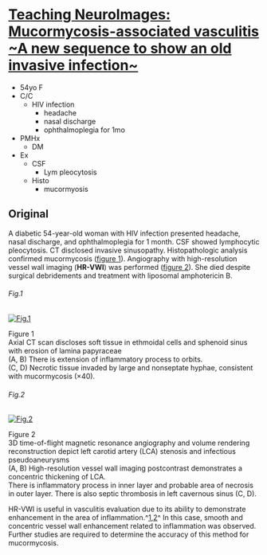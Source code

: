 <!--
Filename: 	2019-04-08_54F.md
Project: 	/Users/shume/Developer/physician/Neurol/TNI
Author: 	shumez <https://github.com/shumez>
Created: 	2019-04-09 14:28:9
Modified: 	2019-04-09 14:55:23
-----
Copyright (c) 2019 shumez
-->

# [Teaching NeuroImages: Mucormycosis-associated vasculitis ~A new sequence to show an old invasive infection~][2019ReisF_AltemaniA_FeitozaL]

* 54yo F
* C/C
    * HIV infection
        * headache
        * nasal discharge
        * ophthalmoplegia for 1mo
* PMHx
    * DM
* Ex
    * CSF
        * Lym pleocytosis
    * Histo
        * mucormyosis
        

## Original

A diabetic 54-year-old woman with HIV infection presented headache, nasal discharge, and ophthalmoplegia for 1 month. CSF showed lymphocytic pleocytosis. CT disclosed invasive sinusopathy. Histopathologic analysis confirmed mucormycosis ([figure 1](#fig1)). Angiography with high-resolution vessel wall imaging (**HR-VWI**) was performed ([figure 2](#fig2)). She died despite surgical debridements and treatment with liposomal amphotericin B.

###### Fig.1

[![Fig.1][fig_01]][fig_01]

Figure 1  
Axial CT scan discloses soft tissue in ethmoidal cells and sphenoid sinus with erosion of lamina papyraceae  
(A, B) There is extension of inflammatory process to orbits.  
(C, D) Necrotic tissue invaded by large and nonseptate hyphae, consistent with mucormycosis (×40).

###### Fig.2

[![Fig.2][fig_02]][fig_02]

Figure 2  
3D time-of-flight magnetic resonance angiography and volume rendering reconstruction depict left carotid artery (LCA) stenosis and infectious pseudoaneurysms  
(A, B) High-resolution vessel wall imaging postcontrast demonstrates a concentric thickening of LCA.  
There is inflammatory process in inner layer and probable area of necrosis in outer layer. There is also septic thrombosis in left cavernous sinus (C, D).

HR-VWI is useful in vasculitis evaluation due to its ability to demonstrate enhancement in the area of inflammation.^[1][2016Mossa-BoshaM_BrinjikjiW_LehmanVT],[2][2014MederJF_GentricJC_EdjlaliM]^ In this case, smooth and concentric vessel wall enhancement related to inflammation was observed. Further studies are required to determine the accuracy of this method for mucormycosis.


[2019ReisF_AltemaniA_FeitozaL]: https://n.neurology.org/content/92/15/e1796 

<!-- fig -->
[fig_01]: https://n.neurology.org/content/neurology/92/15/e1796/F1.medium.gif "Figure 1. Axial CT scan discloses soft tissue in ethmoidal cells and sphenoid sinus with erosion of lamina papyraceae"
[fig_02]: https://n.neurology.org/content/neurology/92/15/e1796/F2.medium.gif "Figure 2. 3D time-of-flight magnetic resonance angiography and volume rendering reconstruction depict left carotid artery (LCA) stenosis and infectious pseudoaneurysms"

<!-- ref -->
[2016Mossa-BoshaM_BrinjikjiW_LehmanVT]: https://www.birpublications.org/doi/pdf/10.1259/bjr.20160496 "Lehman, V.T., Brinjikji, W., Kallmes, D.F., Huston 3rd, J., Lanzino, G., Rabinstein, A.A., Makol, A. and Mossa-Bosha, M., 2016. Clinical interpretation of high-resolution vessel wall MRI of intracranial arterial diseases. The British journal of radiology, 89(1067), p.20160496."
[2014MederJF_GentricJC_EdjlaliM]: https://www.ahajournals.org/doi/full/10.1161/strokeaha.114.006626 "Edjlali, M., Gentric, J.C., Régent-Rodriguez, C., Trystram, D., Hassen, W.B., Lion, S., Nataf, F., Raymond, J., Wieben, O., Turski, P. and Meder, J.F., 2014. Does aneurysmal wall enhancement on vessel wall MRI help to distinguish stable from unstable intracranial aneurysms?. Stroke, 45(12), pp.3704-3706."